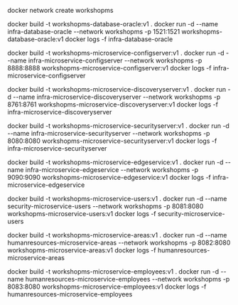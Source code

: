 docker network create workshopms

docker build -t workshopms-database-oracle:v1 .
docker run -d --name infra-database-oracle --network workshopms -p 1521:1521 workshopms-database-oracle:v1
docker logs -f infra-database-oracle

docker build -t workshopms-microservice-configserver:v1 .
docker run -d --name infra-microservice-configserver --network workshopms -p 8888:8888 workshopms-microservice-configserver:v1
docker logs -f infra-microservice-configserver

docker build -t workshopms-microservice-discoveryserver:v1 .
docker run -d --name infra-microservice-discoveryserver --network workshopms -p 8761:8761 workshopms-microservice-discoveryserver:v1
docker logs -f infra-microservice-discoveryserver

docker build -t workshopms-microservice-securityserver:v1 .
docker run -d --name infra-microservice-securityserver --network workshopms -p 8080:8080 workshopms-microservice-securityserver:v1
docker logs -f infra-microservice-securityserver

docker build -t workshopms-microservice-edgeservice:v1 .
docker run -d --name infra-microservice-edgeservice --network workshopms -p 9090:9090 workshopms-microservice-edgeservice:v1
docker logs -f infra-microservice-edgeservice

docker build -t workshopms-microservice-users:v1 .
docker run -d --name security-microservice-users --network workshopms -p 8081:8080 workshopms-microservice-users:v1
docker logs -f security-microservice-users

docker build -t workshopms-microservice-areas:v1 .
docker run -d --name humanresources-microservice-areas --network workshopms -p 8082:8080 workshopms-microservice-areas:v1
docker logs -f humanresources-microservice-areas

docker build -t workshopms-microservice-employees:v1 .
docker run -d --name humanresources-microservice-employees --network workshopms -p 8083:8080 workshopms-microservice-employees:v1
docker logs -f humanresources-microservice-employees
